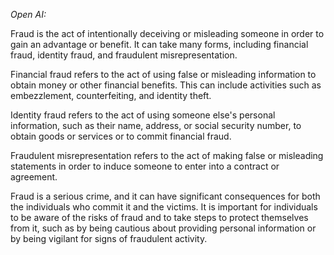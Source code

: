 *Open AI:*

Fraud is the act of intentionally deceiving or misleading someone in order to gain an advantage or benefit. It can take many forms, including financial fraud, identity fraud, and fraudulent misrepresentation.

Financial fraud refers to the act of using false or misleading information to obtain money or other financial benefits. This can include activities such as embezzlement, counterfeiting, and identity theft.

Identity fraud refers to the act of using someone else's personal information, such as their name, address, or social security number, to obtain goods or services or to commit financial fraud.

Fraudulent misrepresentation refers to the act of making false or misleading statements in order to induce someone to enter into a contract or agreement.

Fraud is a serious crime, and it can have significant consequences for both the individuals who commit it and the victims. It is important for individuals to be aware of the risks of fraud and to take steps to protect themselves from it, such as by being cautious about providing personal information or by being vigilant for signs of fraudulent activity.
